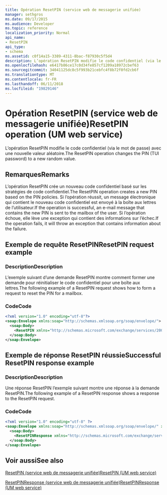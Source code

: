 ```yaml
---
title: Opération ResetPIN (service web de messagerie unifiée)
manager: sethgros
ms.date: 09/17/2015
ms.audience: Developer
ms.topic: reference
localization_priority: Normal
api_name:
- ResetPIN
api_type:
- schema
ms.assetid: c0f14a15-3389-4311-8bac-f87930c5f5d4
description: L’opération ResetPIN modifie le code confidentiel (via le mot de passe) avec une nouvelle valeur aléatoire.
ms.openlocfilehash: e6417b86ce17c0d34fe857cf1209a18972cbef63
ms.sourcegitcommit: 34041125dc8c5f993b21cebfc4f8b72f0fd2cb6f
ms.translationtype: MT
ms.contentlocale: fr-FR
ms.lasthandoff: 06/11/2018
ms.locfileid: "19829146"
---
```

# <a name="resetpin-operation-um-web-service"></a><span data-ttu-id="9124a-103">Opération ResetPIN (service web de messagerie unifiée)</span><span class="sxs-lookup"><span data-stu-id="9124a-103">ResetPIN operation (UM web service)</span></span>

<span data-ttu-id="9124a-104">L’opération ResetPIN modifie le code confidentiel (via le mot de passe) avec une nouvelle valeur aléatoire.</span><span class="sxs-lookup"><span data-stu-id="9124a-104">The ResetPIN operation changes the PIN (TUI password) to a new random value.</span></span>
  
## <a name="remarks"></a><span data-ttu-id="9124a-105">Remarques</span><span class="sxs-lookup"><span data-stu-id="9124a-105">Remarks</span></span>

<span data-ttu-id="9124a-106">L’opération ResetPIN crée un nouveau code confidentiel basé sur les stratégies de code confidentiel.</span><span class="sxs-lookup"><span data-stu-id="9124a-106">The ResetPIN operation creates a new PIN based on the PIN policies.</span></span> <span data-ttu-id="9124a-107">Si l’opération réussit, un message électronique qui contient le nouveau code confidentiel est envoyé à la boîte aux lettres de l’utilisateur.</span><span class="sxs-lookup"><span data-stu-id="9124a-107">If the operation is successful, an e-mail message that contains the new PIN is sent to the mailbox of the user.</span></span> <span data-ttu-id="9124a-108">Si l’opération échoue, elle lève une exception qui contient des informations sur l’échec.</span><span class="sxs-lookup"><span data-stu-id="9124a-108">If the operation fails, it will throw an exception that contains information about the failure.</span></span>
  
## <a name="resetpin-request-example"></a><span data-ttu-id="9124a-109">Exemple de requête ResetPIN</span><span class="sxs-lookup"><span data-stu-id="9124a-109">ResetPIN request example</span></span>

### <a name="description"></a><span data-ttu-id="9124a-110">Description</span><span class="sxs-lookup"><span data-stu-id="9124a-110">Description</span></span>

<span data-ttu-id="9124a-111">L’exemple suivant d’une demande ResetPIN montre comment former une demande pour réinitialiser le code confidentiel pour une boîte aux lettres.</span><span class="sxs-lookup"><span data-stu-id="9124a-111">The following example of a ResetPIN request shows how to form a request to reset the PIN for a mailbox.</span></span>
  
### <a name="code"></a><span data-ttu-id="9124a-112">Code</span><span class="sxs-lookup"><span data-stu-id="9124a-112">Code</span></span>

```XML
<?xml version="1.0" encoding="utf-8"?>
<soap:Envelope xmlns:soap="http://schemas.xmlsoap.org/soap/envelope/">
  <soap:Body>
    <ResetPIN xmlns="http://schemas.microsoft.com/exchange/services/2006/messages" />
  </soap:Body>
</soap:Envelope>
```

## <a name="successful-resetpin-response-example"></a><span data-ttu-id="9124a-113">Exemple de réponse ResetPIN réussie</span><span class="sxs-lookup"><span data-stu-id="9124a-113">Successful ResetPIN response example</span></span>

### <a name="description"></a><span data-ttu-id="9124a-114">Description</span><span class="sxs-lookup"><span data-stu-id="9124a-114">Description</span></span>

<span data-ttu-id="9124a-115">Une réponse ResetPIN l’exemple suivant montre une réponse à la demande ResetPIN.</span><span class="sxs-lookup"><span data-stu-id="9124a-115">The following example of a ResetPIN response shows a response to the ResetPIN request.</span></span>
  
### <a name="code"></a><span data-ttu-id="9124a-116">Code</span><span class="sxs-lookup"><span data-stu-id="9124a-116">Code</span></span>

```XML
<?xml version="1.0" encoding="utf-8" ?> 
<soap:Envelope xmlns:soap="http://schemas.xmlsoap.org/soap/envelope/" xmlns:xsi="http://www.w3.org/2001/XMLSchema-instance" xmlns:xsd="http://www.w3.org/2001/XMLSchema">
  <soap:Body>
    <ResetPINResponse xmlns="http://schemas.microsoft.com/exchange/services/2006/messages" /> 
  </soap:Body>
</soap:Envelope>
```

## <a name="see-also"></a><span data-ttu-id="9124a-117">Voir aussi</span><span class="sxs-lookup"><span data-stu-id="9124a-117">See also</span></span>



[<span data-ttu-id="9124a-118">ResetPIN (service web de messagerie unifiée)</span><span class="sxs-lookup"><span data-stu-id="9124a-118">ResetPIN (UM web service)</span></span>](resetpin-um-web-service.md)
  
[<span data-ttu-id="9124a-119">ResetPINResponse (service web de messagerie unifiée)</span><span class="sxs-lookup"><span data-stu-id="9124a-119">ResetPINResponse (UM web service)</span></span>](resetpinresponse-um-web-service.md)

